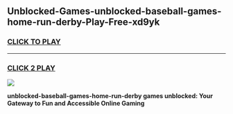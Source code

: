 
## Unblocked-Games-unblocked-baseball-games-home-run-derby-Play-Free-xd9yk
<h3>
<a href="https://premium76.site?title=unblocked-baseball-games-home-run-derby&ref=10A">CLICK TO PLAY</a></h3>
<hr>

<h3>
<a href="https://premium76.site?title=unblocked-baseball-games-home-run-derby&ref=10A">CLICK 2 PLAY</a>
  
</h3>

<a href="https://premium76.site?title=unblocked-baseball-games-home-run-derby&ref=10A"><img src="https://clearcache.store/games.png"></a>


**unblocked-baseball-games-home-run-derby games unblocked: Your Gateway to Fun and Accessible Online Gaming**
